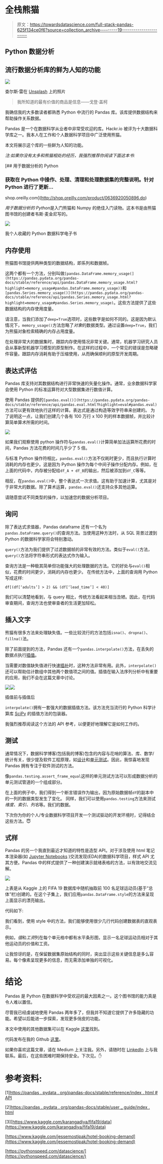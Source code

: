 # 全栈熊猫

> 原文：<https://towardsdatascience.com/full-stack-pandas-625f134ce0f6?source=collection_archive---------19----------------------->

## Python 数据分析

## 流行数据分析库的鲜为人知的功能

![](img/7d60dd977cb8ff59632c1d0255962703.png)

查尔斯·雷在 [Unsplash](https://unsplash.com?utm_source=medium&utm_medium=referral) 上的照片

> 我所知道的最有价值的商品是信息——戈登·盖柯

我确信我的大多数读者都熟悉 Python 中流行的 Pandas 库。该库提供数据结构来帮助操作关系数据。

Pandas 是一个在数据科学从业者中非常受欢迎的库。Hackr.io 被评为十大数据科学库之一。我本人在工作和个人数据科学项目中广泛使用熊猫。

本文将展示这个库的一些鲜为人知的功能。

*注:如果你没有太多和熊猫相处的经历，我强烈推荐你阅读下面这本书:*

[](http://shop.oreilly.com/product/0636920050896.do) [## 用于数据分析的 Python

### 获取在 Python 中操作、处理、清理和处理数据集的完整说明。针对 Python 进行了更新…

shop.oreilly.com](http://shop.oreilly.com/product/0636920050896.do) 

*用于数据分析的 Python*是入门熊猫和 Numpy 的绝佳入门读物。这本书是由熊猫图书馆的创建者韦斯·麦金尼写的。

![](img/7b0b1f4a471b0715f88d18b11ff0eb7b.png)

我个人收藏的 Python 数据科学电子书

## 内存使用

熊猫图书馆提供两种类型的数据结构，即系列和数据帧。

这两个都有一个方法，分别叫做`[pandas.DataFrame.memory_usage(](https://pandas.pydata.org/pandas-docs/stable/reference/api/pandas.DataFrame.memory_usage.html?highlight=memory_usage#pandas.DataFrame.memory_usage))`和`[pandas.Series.memory_usage()](https://pandas.pydata.org/pandas-docs/stable/reference/api/pandas.Series.memory_usage.html?highlight=memory_usage#pandas.Series.memory_usage)`。这些方法提供了这些数据结构的内存使用度量。

请注意，当我们添加了`deep=True`选项时，这些数字是如何不同的。这是因为默认情况下，`memory_usage()`方法忽略了*对象*的数据类型。通过设置`deep=True`，我们为熊猫对象检索精确的内存占用度量。

在处理非常大的数据集时，跟踪内存使用情况非常关键。通常，机器学习研究人员会从事新型机器学习模型的原型制作。在这样的过程中，一个常见的错误是忽略硬件容量。跟踪内存消耗有助于压缩使用，从而确保顺利的原型开发周期。

## 表达式评估

Pandas 库支持对其数据结构进行非常快速的矢量化操作。通常，业余数据科学家会使用 Python 的标准运算符对大型数据集进行数值计算。

使用 Pandas 提供的`[pandas.eval()](https://pandas.pydata.org/pandas-docs/stable/reference/api/pandas.eval.html?highlight=eval#pandas.eval)`方法可以更有效地执行这样的计算。表达式是通过构造等效字符串来创建的。
为了说明这一点，让我们创建几个各有 100 万行 x 100 列的样本数据帧，并比较计算简单算术所需的时间。

![](img/84b31b4e6c16431bf55ee06042bfd51f.png)

如果我们观察使用 python 操作符与`pandas.eval()`计算简单加法运算所花费的时间，Pandas 方法花费的时间几乎少了 5 倍。

与标准 Python 操作符相比，`pandas.eval()`方法不仅耗时更少，而且执行计算时消耗的内存也更少。这是因为 Python 操作为每个中间子操作分配内存。例如，在上面的代码中，内存被分配给`df_A + df_B`的输出，然后被添加到`df_C`等等。

相反，在`pandas.eval()`中，整个表达式一次求值。这有助于加速计算，尤其是对于非常大的数据。除了算术运算，`pandas.eval()`还支持众多其他运算。

请随意尝试不同类型的操作，以加速您的数据分析项目。

## 询问

除了表达式求值器，Pandas dataframe 还有一个名为`pandas.DataFrame.query()`的查询方法。当使用这种方法时，从 SQL 背景过渡到 Python 的数据科学家将会特别激动。

`query()`方法为我们提供了过滤数据帧的非常有效的方法。类似于`eval()`方法，`query()`方法将字符串形式的表达式作为输入。

查询方法是一种极其简单但功能强大的处理数据的方法。它的好处与`eval()`相似，花费的时间更少，消耗的内存也更少。
在传统方法中，上面的查询用 Python 写成这样:

`df[(df[‘adults’] > 2) && (df[‘lead_time’] < 40)]`

我们可以清楚地看到，与 query 相比，传统方法看起来相当丑陋。因此，在代码审查期间，查询方法也使审查者的生活更加轻松。

## 插入文字

熊猫有很多方法来处理缺失值。一些比较流行的方法包括`isna()`、`dropna()`、`fillna()`法。

除了前面提到的方法，Pandas 还有一个`pandas.interpolate()`方法，在丢失的数据点执行[插值](https://en.wikipedia.org/wiki/Interpolation)。

当需要对数值缺失值进行快速[插补](https://en.wikipedia.org/wiki/Imputation_%28statistics%29)时，这种方法非常有用。此外，`interpolate()`还可以帮助估计数组中其他两个数值项之间的值。插值在输入法序列分析中有重要的应用，我们不会在这篇文章中讨论。

![](img/8f49aad89deaf607a5a7634d31610bf8.png)![](img/f6b8f6070ab69e40497b54f4d29dc092.png)

插值前与插值后

`interpolate()`拥有一套强大的数据插值方法。该方法充当流行的 Python 科学计算库 [SciPy](https://www.scipy.org/) 的插值方法的包装器。

我强烈推荐阅读这个方法的 API 参考，以便更好地理解它是如何工作的。

## 测试

通常情况下，数据科学博客(包括我的博客)包含的内容与花哨的算法、库、数学/统计有关，很少提及软件工程原理，如[设计](https://en.wikipedia.org/wiki/Software_design)和[单元测试](https://en.wikipedia.org/wiki/Unit_testing)。因此，我惊喜地发现 Pandas 拥有专注于软件测试的方法。

像`pandas.testing.assert_frame_equal`这样的单元测试方法可以形成数据分析的单元测试管道的一个组成部分。

在上面的例子中，我们得到一个断言错误作为输出，因为原始数据帧`df`的副本中的一列的数据类型发生了变化。
同样，我们可以使用`pandas.testing`方法来测试*维度、索引、列名*等。我们的数据。

下次你为你的个人/专业数据科学项目开发一个测试驱动的开发环境时，记得结合这些方法。😇

## 式样

Pandas 的另一个我直到最近才知道的特性是造型 API。对于涉及使用 html 笔记本渲染器(如 [Jupyter Notebooks](https://jupyter.org/) )交流发现(EDA)的数据科学项目，样式 API 尤其方便。Pandas 中的样式提供了一种创建演示就绪表格的方法，以有效地交流见解。

![](img/67a96fce0943a37b25e561fcaceed71f.png)

上表是从 Kaggle 上的 FIFA 19 数据库中随机抽取前 100 名足球运动员(基于“总体”栏)创建的。在这个子集上，我们应用`pandas.DataFrame.style`的方法来呈现上面显示的漂亮输出。

代码如下:

我们看到，使用 style 中的方法，我们能够使用很少几行代码创建数据表的直观表示。

例如，*值*和*工资*列在每个单元格中都有水平条形图，显示一名足球运动员相对于其他运动员的价值和工资。

让我惊讶的是，在保留数据集原始结构的同时，突出显示这些关键信息是多么容易。每个像素呈现更多的信息，而无需添加单独的可视化。

# 结论

Pandas 是 Python 在数据科学中受欢迎的最大因素之一。这个图书馆的能力真是令人难以置信。

尽管我已经虔诚地使用 Pandas 两年多了，但我并不知道它提供了许多隐藏的功能。希望以后能进一步探索，发现更多俏皮的功能。

本文中使用的其他数据集可以在 Kaggle [这里](https://www.kaggle.com/jessemostipak/hotel-booking-demand)找到。

代码发布在我的 Github [这里](https://github.com/Sayar1106/TowardsDataSciencecodefiles/tree/master/FullStackPandas)。

如果你喜欢这篇文章，请在 Medium 上关注我。另外，请随时在 [LinkedIn](https://www.linkedin.com/in/sayarbanerjee/) 上与我联系。最后，在这些困难时期保持安全。下次见。✋

# 参考资料:

[1][https://pandas . pydata . org/pandas-docs/stable/reference/index . html # API](https://pandas.pydata.org/pandas-docs/stable/reference/index.html#api)

[2][https://pandas . pydata . org/pandas-docs/stable/user _ guide/index . html](https://pandas.pydata.org/pandas-docs/stable/user_guide/index.html)

[3][https://www.kaggle.com/karangadiya/fifa19/data](https://www.kaggle.com/karangadiya/fifa19/data)

[https://www.kaggle.com/jessemostipak/hotel-booking-demand](https://www.kaggle.com/jessemostipak/hotel-booking-demand)

[https://pythonspeed.com/datascience/](https://pythonspeed.com/datascience/)